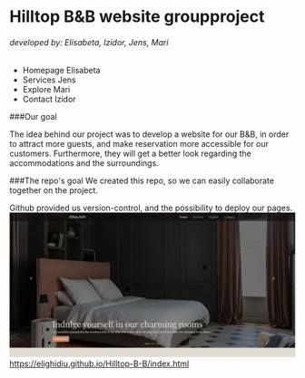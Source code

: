 # Hilltop B&B website groupproject

###### developed by: Elisabeta, Izidor, Jens, Mari

- Homepage Elisabeta
- Services Jens
- Explore Mari
- Contact Izidor

###Our goal

The idea behind our project was to develop a website for our B&B, in order to attract more guests,
and make reservation more accessible for our customers.
Furthermore, they will get a better look regarding the accommodations and the surroundings.

###The repo's goal
We created this repo, so we can easily collaborate together on the project.

Github provided us version-control, and the possibility to deploy our pages.
![Preview](Images/readme.jpg)
https://elighidiu.github.io/Hilltop-B-B/index.html
